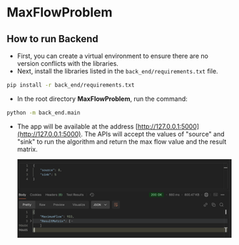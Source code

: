 # MaxFlowProblem
## How to run Backend
-   First, you can create a virtual environment to ensure there are no version conflicts with the libraries.
-   Next, install the libraries listed in the `back_end/requirements.txt` file.
```bash
pip install -r back_end/requirements.txt
```
-   In the root directory **MaxFlowProblem**, run the command: 
```bash
python -m back_end.main
```
- The app will be available at the address [http://127.0.0.1:5000](http://127.0.0.1:5000). The APIs will accept the values of "source" and "sink" to run the algorithm and return the max flow value and the result matrix.

  ![API Response](ApiResponse.png)
